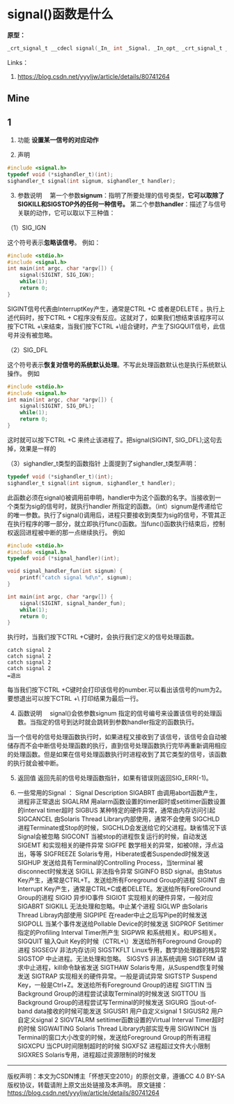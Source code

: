 # signal()函数是什么

**原型：**

``` c
_crt_signal_t __cdecl signal(_In_ int _Signal, _In_opt_ _crt_signal_t _Function);
```

Links：

1. <https://blog.csdn.net/yyyljw/article/details/80741264>

## Mine



## 1

1. 功能
**设置某一信号的对应动作**

2. 声明

  ``` c
#include <signal.h>
typedef void (*sighandler_t)(int);
sighandler_t signal(int signum, sighandler_t handler);
  ```

3. 参数说明　
    第一个参数**signum**：指明了所要处理的信号类型，**它可以取除了SIGKILL和SIGSTOP外的任何一种信号。** 
    第二个参数**handler**：描述了与信号关联的动作，它可以取以下三种值： 


（1）SIG_IGN 　　

这个符号表示**忽略该信号**。 
例如：

``` c
#include <stdio.h>
#include <signal.h>
int main(int argc, char *argv[]) {
    signal(SIGINT, SIG_IGN);
    while(1);
    return 0;
}
```

SIGINT信号代表由InterruptKey产生，通常是CTRL +C 或者是DELETE 。执行上述代码时，按下CTRL + C程序没有反应。这就对了，如果我们想结束该程序可以按下CTRL +\来结束，当我们按下CTRL +\组合键时，产生了SIGQUIT信号，此信号并没有被忽略。

（2）SIG_DFL 　　

这个符号表示**恢复对信号的系统默认处理**。不写此处理函数默认也是执行系统默认操作。 
例如

``` c
#include <stdio.h>
#include <signal.h>
int main(int argc, char *argv[]) {
    signal(SIGINT, SIG_DFL);
    while(1);
    return 0;
}
```

这时就可以按下CTRL +C 来终止该进程了。把signal(SIGINT, SIG_DFL);这句去掉，效果是一样的

（3）sighandler_t类型的函数指针 
上面提到了sighandler_t类型声明：

``` c
typedef void (*sighandler_t)(int);
sighandler_t signal(int signum, sighandler_t handler);
```

此函数必须在signal()被调用前申明，handler中为这个函数的名字。当接收到一个类型为sig的信号时，就执行handler 所指定的函数。（int）signum是传递给它的唯一参数。执行了signal()调用后，进程只要接收到类型为sig的信号，不管其正在执行程序的哪一部分，就立即执行func()函数。当func()函数执行结束后，控制权返回进程被中断的那一点继续执行。 
例如

``` c
#include <stdio.h>
#include <signal.h>
typedef void (*signal_handler)(int);

void signal_handler_fun(int signum) {
    printf("catch signal %d\n", signum);
}

int main(int argc, char *argv[]) {
    signal(SIGINT, signal_hander_fun);
    while(1);
    return 0;
}
```

执行时，当我们按下CTRL +C键时，会执行我们定义的信号处理函数。

``` 
catch signal 2
catch signal 2
catch signal 2
catch signal 2
=退出
```



每当我们按下CTRL +C键时会打印该信号的number.可以看出该信号的num为2。要想退出可以按下CTRL +\ 打印结果为最后一行。

4. 函数说明　
signal()会依参数signum 指定的信号编号来设置该信号的处理函数。当指定的信号到达时就会跳转到参数handler指定的函数执行。

当一个信号的信号处理函数执行时，如果进程又接收到了该信号，该信号会自动被储存而不会中断信号处理函数的执行，直到信号处理函数执行完毕再重新调用相应的处理函数。但是如果在信号处理函数执行时进程收到了其它类型的信号，该函数的执行就会被中断。

5. 返回值
返回先前的信号处理函数指针，如果有错误则返回SIG_ERR(-1)。

6. 一些常用的Signal ：
Signal	Description
SIGABRT	由调用abort函数产生，进程非正常退出
SIGALRM	用alarm函数设置的timer超时或setitimer函数设置的interval timer超时
SIGBUS	某种特定的硬件异常，通常由内存访问引起
SIGCANCEL	由Solaris Thread Library内部使用，通常不会使用
SIGCHLD	进程Terminate或Stop的时候，SIGCHLD会发送给它的父进程。缺省情况下该Signal会被忽略
SIGCONT	当被stop的进程恢复运行的时候，自动发送
SIGEMT	和实现相关的硬件异常
SIGFPE	数学相关的异常，如被0除，浮点溢出，等等
SIGFREEZE	Solaris专用，Hiberate或者Suspended时候发送
SIGHUP	发送给具有Terminal的Controlling Process，当terminal 被disconnect时候发送
SIGILL	非法指令异常
SIGINFO	BSD signal。由Status Key产生，通常是CTRL+T。发送给所有Foreground Group的进程
SIGINT	由Interrupt Key产生，通常是CTRL+C或者DELETE。发送给所有ForeGround Group的进程
SIGIO	异步IO事件
SIGIOT	实现相关的硬件异常，一般对应SIGABRT
SIGKILL	无法处理和忽略。中止某个进程
SIGLWP	由Solaris Thread Libray内部使用
SIGPIPE	在reader中止之后写Pipe的时候发送
SIGPOLL	当某个事件发送给Pollable Device的时候发送
SIGPROF	Setitimer指定的Profiling Interval Timer所产生
SIGPWR	和系统相关。和UPS相关。
SIGQUIT	输入Quit Key的时候（CTRL+\）发送给所有Foreground Group的进程
SIGSEGV	非法内存访问
SIGSTKFLT	Linux专用，数学协处理器的栈异常
SIGSTOP	中止进程。无法处理和忽略。
SIGSYS	非法系统调用
SIGTERM	请求中止进程，kill命令缺省发送
SIGTHAW	Solaris专用，从Suspend恢复时候发送
SIGTRAP	实现相关的硬件异常。一般是调试异常
SIGTSTP	Suspend Key，一般是Ctrl+Z。发送给所有Foreground Group的进程
SIGTTIN	当Background Group的进程尝试读取Terminal的时候发送
SIGTTOU	当Background Group的进程尝试写Terminal的时候发送
SIGURG	当out-of-band data接收的时候可能发送
SIGUSR1	用户自定义signal 1
SIGUSR2	用户自定义signal 2
SIGVTALRM	setitimer函数设置的Virtual Interval Timer超时的时候
SIGWAITING	Solaris Thread Library内部实现专用
SIGWINCH	当Terminal的窗口大小改变的时候，发送给Foreground Group的所有进程
SIGXCPU	当CPU时间限制超时的时候
SIGXFSZ	进程超过文件大小限制
SIGXRES	Solaris专用，进程超过资源限制的时候发
------------------------------------------------
版权声明：本文为CSDN博主「怀想天空2010」的原创文章，遵循CC 4.0 BY-SA版权协议，转载请附上原文出处链接及本声明。
原文链接：https://blog.csdn.net/yyyljw/article/details/80741264